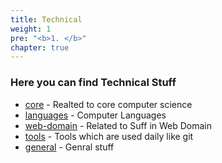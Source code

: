 ```yaml
---
title: Technical
weight: 1
pre: "<b>1. </b>"
chapter: true
---
```


### Here you can find  Technical Stuff
- [core](core) - Realted to core computer science
- [languages](languages) - Computer Languages
- [web-domain](web-domain) - Related to Suff in Web Domain
- [tools](tools) - Tools which are used daily like git
- [general](general) - Genral stuff